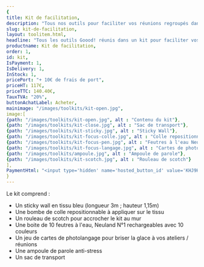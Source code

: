 ```yaml
---
{
title: Kit de facilitation,
description: "Tous nos outils pour faciliter vos réunions regroupés dans un kit Sticky Wall, feutres Neuland, carte de photo langage",
slug: kit-de-facilitation,
layout: toolitem.html,
headline: "Tous les outils Goood! réunis dans un kit pour faciliter vos ateliers de groupes et réunions.." ,
productname: Kit de facilitation,
order: 1,
id: kit,
IsPayment: 1,
IsDelivery: 1,
InStock: 1,
pricePort: "+ 10€ de frais de port",
priceHT: 117€,
priceTTC: 140.40€,
TauxTVA: "20%",
buttonAchatLabel: Acheter, 
mainimage: "/images/toolkits/kit-open.jpg",
image:[ 
{path: "/images/toolkits/kit-open.jpg", alt : "Contenu du kit"},
{path: "/images/toolkits/kit-close.jpg", alt : "Sac de transport"},
{path: "/images/toolkits/kit-sticky.jpg", alt : "Sticky Wall"},
{path: "/images/toolkits/kit-focus-colle.jpg", alt : "Colle repositionnable"},
{path: "/images/toolkits/kit-focus-pen.jpg", alt : "Feutres à l'eau Neuland"},
{path: "/images/toolkits/kit-focus-langage.jpg", alt : "Cartes de photolangage"},
{path: "/images/toolkits/ampoule.jpg", alt : "Ampoule de parole"},
{path: "/images/toolkits/kit-scotch.jpg", alt : "Rouleau de scotch"}
],
PaymentHtml: "<input type='hidden' name='hosted_button_id' value='KHJ9H3FYSJ562'>",
}
---
```


Le kit comprend : 
* Un sticky wall en tissu bleu (longueur 3m ; hauteur 1,15m)
* Une bombe de colle repositionnable à appliquer sur le tissu 
* Un rouleau de scotch pour accrocher le kit au mur
* Une boite de 10 feutres à l'eau, Neuland N°1 rechargeables avec 10 couleurs
* Un jeu de cartes de photolangage pour briser la glace à vos ateliers / réunions
* Une ampoule de parole anti-stress
* Un sac de transport

